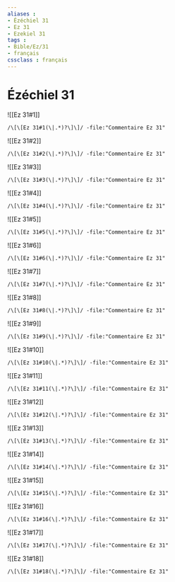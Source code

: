 ```yaml
---
aliases : 
- Ézéchiel 31
- Ez 31
- Ezekiel 31
tags : 
- Bible/Ez/31
- français
cssclass : français
---
```


# Ézéchiel 31

![[Ez 31#1]]

```query
/\[\[Ez 31#1(\|.*)?\]\]/ -file:"Commentaire Ez 31"
```

![[Ez 31#2]]

```query
/\[\[Ez 31#2(\|.*)?\]\]/ -file:"Commentaire Ez 31"
```

![[Ez 31#3]]

```query
/\[\[Ez 31#3(\|.*)?\]\]/ -file:"Commentaire Ez 31"
```

![[Ez 31#4]]

```query
/\[\[Ez 31#4(\|.*)?\]\]/ -file:"Commentaire Ez 31"
```

![[Ez 31#5]]

```query
/\[\[Ez 31#5(\|.*)?\]\]/ -file:"Commentaire Ez 31"
```

![[Ez 31#6]]

```query
/\[\[Ez 31#6(\|.*)?\]\]/ -file:"Commentaire Ez 31"
```

![[Ez 31#7]]

```query
/\[\[Ez 31#7(\|.*)?\]\]/ -file:"Commentaire Ez 31"
```

![[Ez 31#8]]

```query
/\[\[Ez 31#8(\|.*)?\]\]/ -file:"Commentaire Ez 31"
```

![[Ez 31#9]]

```query
/\[\[Ez 31#9(\|.*)?\]\]/ -file:"Commentaire Ez 31"
```

![[Ez 31#10]]

```query
/\[\[Ez 31#10(\|.*)?\]\]/ -file:"Commentaire Ez 31"
```

![[Ez 31#11]]

```query
/\[\[Ez 31#11(\|.*)?\]\]/ -file:"Commentaire Ez 31"
```

![[Ez 31#12]]

```query
/\[\[Ez 31#12(\|.*)?\]\]/ -file:"Commentaire Ez 31"
```

![[Ez 31#13]]

```query
/\[\[Ez 31#13(\|.*)?\]\]/ -file:"Commentaire Ez 31"
```

![[Ez 31#14]]

```query
/\[\[Ez 31#14(\|.*)?\]\]/ -file:"Commentaire Ez 31"
```

![[Ez 31#15]]

```query
/\[\[Ez 31#15(\|.*)?\]\]/ -file:"Commentaire Ez 31"
```

![[Ez 31#16]]

```query
/\[\[Ez 31#16(\|.*)?\]\]/ -file:"Commentaire Ez 31"
```

![[Ez 31#17]]

```query
/\[\[Ez 31#17(\|.*)?\]\]/ -file:"Commentaire Ez 31"
```

![[Ez 31#18]]

```query
/\[\[Ez 31#18(\|.*)?\]\]/ -file:"Commentaire Ez 31"
```

